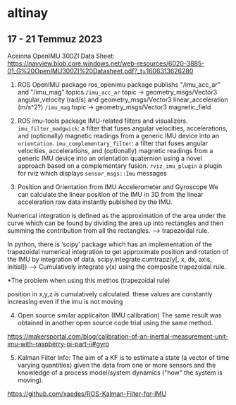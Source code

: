 # altinay

17 - 21 Temmuz 2023 
--------------------
Aceinna OpenIMU 300ZI 
Data Sheet: https://navview.blob.core.windows.net/web-resources/6020-3885-01_G%20OpenIMU300ZI%20Datasheet.pdf?_t=1606313626280
1. ROS OpenIMU package
ros_openimu package publishs "/imu_acc_ar" and "/imu_mag" topics
`/imu_acc_ar` topic -> geometry_msgs/Vector3 angular_velocity (rad/s) and geometry_msgs/Vector3 linear_acceleration (m/s^2?)
`/imu_mag` topic -> geometry_msgs/Vector3 magnetic_field

2. ROS imu-tools package
IMU-related filters and visualizers. 
`imu_filter_madgwick`: a filter that fuses angular velocities, accelerations, and (optionally) magnetic readings from a generic IMU device into an `orientation`.
`imu_complementary_filter`: a filter that fuses angular velocities, accelerations, and (optionally) magnetic readings from a generic IMU device into an orientation quaternion using a novel approach based on a complementary fusion.
`rviz_imu_plugin` a plugin for rviz which displays `sensor_msgs::Imu` messages

3. Position and Orientation from IMU Accelerometer and Gyroscope 
We can calculate the linear position of the IMU in 3D from the linear acceleration raw data instantly published by the IMU.

Numerical integration is defined as the approximation of the area under the curve which can be found by dividing the area up into rectangles and then summing the contribution from all the rectangles. --> trapezoidal rule.

In python, there is ‘scipy’ package which has an implementation of the trapezoidal numerical integration to get approximate position and rotation of the IMU by integration of data.
scipy.integrate.cumtrapz(y[, x, dx, axis, initial]) --> Cumulatively integrate y(x) using the composite trapezoidal rule.

*The problem when using this methos (trapezoidal rule)

position in x,y,z is cumulatively calculated. these values are constantly increasing even if the imu is not moving  

4. Open source similar applicaiton (IMU calibration)
The same result was obtained in another open source code trial using the same method.

https://makersportal.com/blog/calibration-of-an-inertial-measurement-unit-imu-with-raspberry-pi-part-ii#gyro

5. Kalman Filter
Info: The aim of a KF is to estimate a state (a vector of time varying quantities) given the data from one or more sensors and the knowledge of a process model/system dynamics ("how" the system is moving). 

https://github.com/xaedes/ROS-Kalman-Filter-for-IMU
